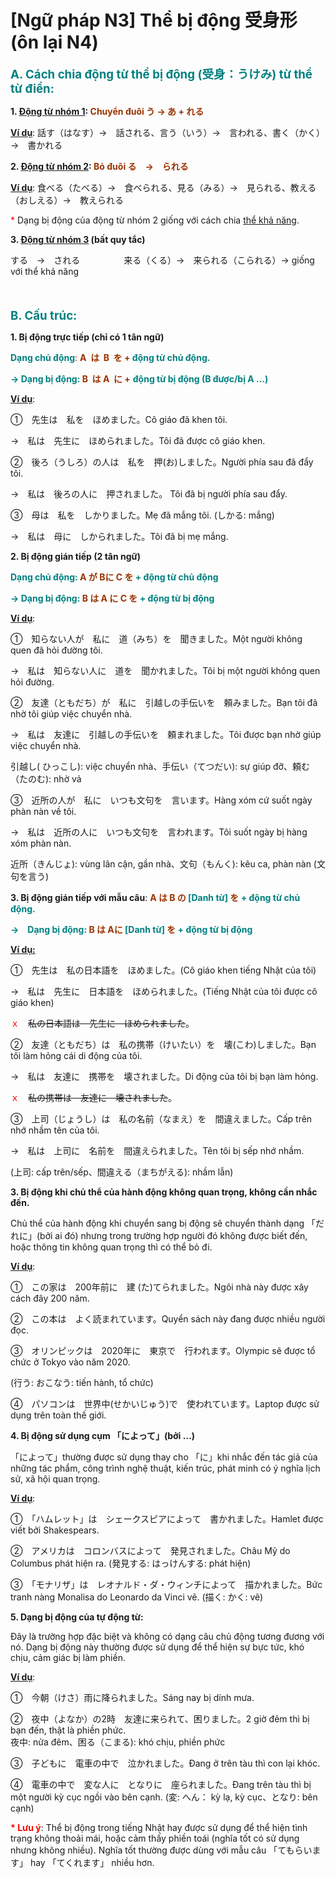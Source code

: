 # [Ngữ pháp N3] Thể bị động 受身形 (ôn lại N4)
<div class="entry-content">
<p><span style="font-size: 14pt;"><strong><span style="color: #008080;">A. Cách chia động từ thể bị động (受身：うけみ) từ thể từ điển:</span></strong></span></p>
<p><strong>1. <span style="text-decoration: underline;">Động từ nhóm 1</span>: <span style="color: #993300;">Chuyển đuôi う → あ + れる</span></strong></p>
<p><strong><span style="text-decoration: underline;">Ví dụ</span></strong>: 話す（はなす）→　話される、言う（いう）→　言われる、書く（かく）→　書かれる</p>
<p><strong>2. <span style="text-decoration: underline;">Động từ nhóm 2</span>: <span style="color: #993300;">Bỏ đuôi る　→　られる</span></strong></p>
<p><span style="text-decoration: underline;"><strong>Ví dụ</strong></span>: 食べる（たべる）→　食べられる、見る（みる）→　見られる、教える（おしえる）→　教えられる</p>
<p><span style="color: #ff0000;">*</span> Dạng bị động của động từ nhóm 2 giống với cách chia <a href="https://bikae.net/2015/08/07/ngu-phap-n4-dong-tu-the-kha-nang/" target="_blank">thể khả năng</a>.</p>
<p><strong>3. <span style="text-decoration: underline;">Động từ nhóm 3</span> (bất quy tắc)</strong></p>
<p>する　→　される　　　　　来る（くる）→　来られる（こられる）→ giống với thể khả năng<br/>
<!-- inside_article4_japanese_responsive --><br/>
<br/>
<br/>
<span style="font-size: 14pt;"><strong><span style="color: #008080;">B. Cấu trúc:</span></strong></span></p>
<p><strong>1. Bị động trực tiếp (chỉ có 1 tân ngữ)</strong></p>
<p><span style="color: #ff0000;"><strong><span style="color: #008080;">Dạng chủ động</span></strong>: <strong><span style="color: #993300;">A  は  B  を + </span><span style="color: #008080;">động từ chủ động.</span></strong></span></p>
<p><span style="color: #ff0000;"><strong><span style="color: #008080;">→ Dạng bị động:</span> <span style="color: #993300;">B  は A  に +</span></strong> <span style="color: #008080;"><strong>động từ bị động (B được/bị A …)</strong></span></span></p>
<p><span style="text-decoration: underline;"><strong>Ví dụ</strong></span>:</p>
<p>①　先生は　私を　ほめました。Cô giáo đã khen tôi.</p>
<p>→　私は　先生に　ほめられました。Tôi đã được cô giáo khen.</p>
<p>②　後ろ（うしろ）の人は　私を　押(お)しました。Người phía sau đã đẩy tôi.</p>
<p>→　私は　後ろの人に　押されました。 Tôi đã bị người phía sau đẩy.</p>
<p>③　母は　私を　しかりました。Mẹ đã mắng tôi. (しかる: mắng)</p>
<p>→　私は　母に　しかられました。Tôi đã bị mẹ mắng.</p>
<p><strong>2. Bị động gián tiếp (2 tân ngữ)</strong></p>
<p><span style="color: #008080;"><strong>Dạng chủ động: <span style="color: #993300;">A が Bに C を</span> + động từ chủ động</strong></span></p>
<p><span style="color: #008080;"><strong>→ Dạng bị động: <span style="color: #993300;">B は A に C を</span> + động từ bị động</strong></span></p>
<p><span style="text-decoration: underline;"><strong>Ví dụ</strong></span>:</p>
<p>①　知らない人が　私に　道（みち）を　聞きました。Một người không quen đã hỏi đường tôi.</p>
<p>→　私は　知らない人に　道を　聞かれました。Tôi bị một người không quen hỏi đường.</p>
<p>②　友達（ともだち）が　私に　引越しの手伝いを　頼みました。Bạn tôi đã nhờ tôi giúp việc chuyển nhà.</p>
<p>→　私は　友達に　引越しの手伝いを　頼まれました。Tôi được bạn nhờ giúp việc chuyển nhà.</p>
<p>引越し( ひっこし): việc chuyển nhà、手伝い（てつだい): sự giúp đỡ、頼む（たのむ): nhờ vả</p>
<p>③　近所の人が　私に　いつも文句を　言います。Hàng xóm cứ suốt ngày phàn nàn về tôi.</p>
<p>→　私は　近所の人に　いつも文句を　言われます。Tôi suốt ngày bị hàng xóm phàn nàn.</p>
<p>近所（きんじょ): vùng lân cận, gần nhà、文句（もんく): kêu ca, phàn nàn (文句を言う)</p>
<p><strong>3. Bị động gián tiếp với mẫu câu</strong>: <span style="color: #008080;"><strong><span style="color: #993300;">A は B の</span> [Danh từ] <span style="color: #993300;">を</span> + động từ chủ động.</strong></span></p>
<p><span style="color: #008080;"><strong>→　Dạng bị động: <span style="color: #993300;">B は Aに</span> [Danh từ] <span style="color: #993300;">を</span> + động từ bị động</strong></span></p>
<p><span style="text-decoration: underline;"><strong>Ví dụ:</strong></span></p>
<p>①　先生は　私の日本語を　ほめました。(Cô giáo khen tiếng Nhật của tôi)</p>
<p>→　私は　先生に　日本語を　ほめられました。(Tiếng Nhật của tôi được cô giáo khen)</p>
<p><span style="color: #ff0000;">ｘ</span>　<del>私の日本語は　先生に　ほめられました</del>。</p>
<p>②　友達（ともだち）は　私の携帯（けいたい）を　壊(こわ)しました。Bạn tôi làm hỏng cái di động của tôi.</p>
<p>→　私は　友達に　携帯を　壊されました。Di động của tôi bị bạn làm hỏng.</p>
<p><span style="color: #ff0000;">ｘ</span>　<del>私の携帯は　友達に　壊されました</del>。</p>
<p>③　上司（じょうし）は　私の名前（なまえ）を　間違えました。Cấp trên nhớ nhầm tên của tôi.</p>
<p>→　私は　上司に　名前を　間違えられました。Tên tôi bị sếp nhớ nhầm.</p>
<p>(上司: cấp trên/sếp、間違える（まちがえる): nhầm lẫn)</p>
<p><strong>3. Bị động khi chủ thể của hành động không quan trọng, không cần nhắc đến.</strong></p>
<p>Chủ thể của hành động khi chuyển sang bị động sẽ chuyển thành dạng 「だれに」(bởi ai đó) nhưng trong trường hợp người đó không được biết đến, hoặc thông tin không quan trọng thì có thể bỏ đi.</p>
<p><span style="text-decoration: underline;"><strong>Ví dụ</strong></span>:</p>
<p>①　この家は　200年前に　建 (た)てられました。Ngôi nhà này được xây cách đây 200 năm.</p>
<p>②　この本は　よく読まれています。Quyển sách này đang được nhiều người đọc.</p>
<p>③　オリンピックは　2020年に　東京で　行われます。Olympic sẽ được tổ chức ở Tokyo vào năm 2020.</p>
<p>(行う: おこなう: tiến hành, tổ chức)</p>
<p>④　パソコンは　世界中(せかいじゅう)で　使われています。Laptop được sử dụng trên toàn thế giới.</p>
<p><strong>4. Bị động sử dụng cụm 「によって」(bởi …)</strong></p>
<p>「によって」thường được sử dụng thay cho 「に」khi nhắc đến tác giả của những tác phẩm, công trình nghệ thuật, kiến trúc, phát minh có ý nghĩa lịch sử, xã hội quan trọng.</p>
<p><span style="text-decoration: underline;"><strong>Ví dụ</strong></span>:</p>
<p>①　「ハムレット」は　シェークスピアによって　書かれました。Hamlet được viết bởi Shakespears.</p>
<p>②　アメリカは　コロンバスによって　発見されました。Châu Mỹ do Columbus phát hiện ra. (発見する: はっけんする: phát hiện)</p>
<p>③　「モナリザ」は　レオナルド・ダ・ウィンチによって　描かれました。Bức tranh nàng Monalisa do Leonardo da Vinci vẽ. (描く: かく: vẽ)</p>
<p><strong>5. Dạng bị động của tự động từ:</strong></p>
<p>Đây là trường hợp đặc biệt và không có dạng câu chủ động tương đương với nó. Dạng bị động này thường được sử dụng để thể hiện sự bực tức, khó chịu, cảm giác bị làm phiền.</p>
<p><span style="text-decoration: underline;"><strong>Ví dụ</strong></span>:</p>
<p>①　今朝（けさ）雨に降られました。Sáng nay bị dính mưa.</p>
<p>②　夜中（よなか）の2時　友達に来られて、困りました。2 giờ đêm thì bị bạn đến, thật là phiền phức.<br/>
夜中: nửa đêm、困る（こまる): khó chịu, phiền phức</p>
<p>③　子どもに　電車の中で　泣かれました。Đang ở trên tàu thì con lại khóc.</p>
<p>④　電車の中で　変な人に　となりに　座られました。Đang trên tàu thì bị một người kỳ cục ngồi vào bên cạnh. (変: へん： kỳ lạ, kỳ cục、となり: bên cạnh)</p>
<p><span style="color: #ff0000;"><strong>* Lưu ý</strong></span>: Thể bị động trong tiếng Nhật hay được sử dụng để thể hiện tình trạng không thoải mái, hoặc cảm thấy phiền toái (nghĩa tốt có sử dụng nhưng không nhiều). Nghĩa tốt thường được dùng với mẫu câu 「てもらいます」 hay 「てくれます」 nhiều hơn.</p>

</div>